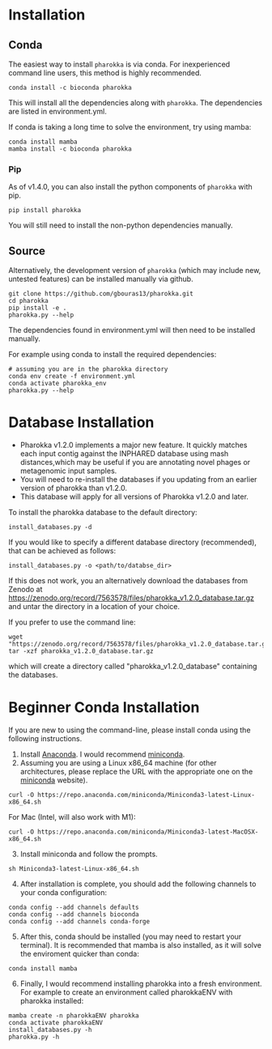 # Installation

## Conda

The easiest way to install `pharokka` is via conda. For inexperienced command line users, this method is highly recommended.

`conda install -c bioconda pharokka`

This will install all the dependencies along with `pharokka`. The dependencies are listed in environment.yml.

If conda is taking a long time to solve the environment, try using mamba:

```
conda install mamba
mamba install -c bioconda pharokka
```

### Pip

As of v1.4.0, you can also install the python components of `pharokka` with pip.

```
pip install pharokka
```

You will still need to install the non-python dependencies manually.

## Source

Alternatively, the development version of `pharokka` (which may include new, untested features) can be installed manually via github. 

```
git clone https://github.com/gbouras13/pharokka.git
cd pharokka
pip install -e .
pharokka.py --help
```

The dependencies found in environment.yml will then need to be installed manually.

For example using conda to install the required dependencies:

```
# assuming you are in the pharokka directory
conda env create -f environment.yml
conda activate pharokka_env
pharokka.py --help
```

# Database Installation

* Pharokka v1.2.0 implements a major new feature. It quickly matches each input contig against the INPHARED database using mash distances,which may be useful if you are annotating novel phages or metagenomic input samples.
* You will need to re-install the databases if you updating from an earlier version of pharokka than v1.2.0. 
* This database will apply for all versions of Pharokka v1.2.0 and later.

To install the pharokka database to the default directory:

`install_databases.py -d`

If you would like to specify a different database directory (recommended), that can be achieved as follows:

`install_databases.py -o <path/to/databse_dir>`

If this does not work, you an alternatively download the databases from Zenodo at https://zenodo.org/record/7563578/files/pharokka_v1.2.0_database.tar.gz and untar the directory in a location of your choice.

If you prefer to use the command line:

```
wget "https://zenodo.org/record/7563578/files/pharokka_v1.2.0_database.tar.gz"
tar -xzf pharokka_v1.2.0_database.tar.gz
```

which will create a directory called "pharokka_v1.2.0_database" containing the databases.

# Beginner Conda Installation

If you are new to using the command-line, please install conda using the following instructions.

1. Install [Anaconda](https://www.anaconda.com/products/distribution). I would recommend [miniconda](https://docs.conda.io/en/latest/miniconda.html).
2. Assuming you are using a Linux x86_64 machine (for other architectures, please replace the URL with the appropriate one on the [miniconda](https://docs.conda.io/en/latest/miniconda.html) website).

`curl -O https://repo.anaconda.com/miniconda/Miniconda3-latest-Linux-x86_64.sh`

For Mac (Intel, will also work with M1):

`curl -O https://repo.anaconda.com/miniconda/Miniconda3-latest-MacOSX-x86_64.sh`

3. Install miniconda and follow the prompts.

`sh Miniconda3-latest-Linux-x86_64.sh`

4. After installation is complete, you should add the following channels to your conda configuration:

```
conda config --add channels defaults
conda config --add channels bioconda
conda config --add channels conda-forge
```

5. After this, conda should be installed (you may need to restart your terminal). It is recommended that mamba is also installed, as it will solve the enviroment quicker than conda:

`conda install mamba`

 6. Finally, I would recommend installing pharokka into a fresh environment. For example to create an environment called pharokkaENV with pharokka installed:

```
mamba create -n pharokkaENV pharokka
conda activate pharokkaENV
install_databases.py -h
pharokka.py -h
```
